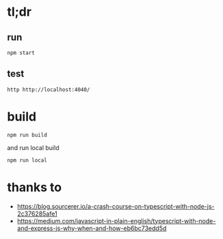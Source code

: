 # tl;dr

## run

    npm start

## test

    http http://localhost:4040/

# build

    npm run build

and run local build

    npm run local
    
    
# thanks to

* https://blog.sourcerer.io/a-crash-course-on-typescript-with-node-js-2c376285afe1
* https://medium.com/javascript-in-plain-english/typescript-with-node-and-express-js-why-when-and-how-eb6bc73edd5d